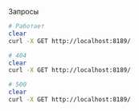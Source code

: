
Запросы 
```bash 
# Работает
clear 
curl -X GET http://localhost:8189/
```

```bash 
# 404
clear 
curl -X GET http://localhost:8189/
```

```bash 
# 500
clear 
curl -X GET http://localhost:8189/
```

